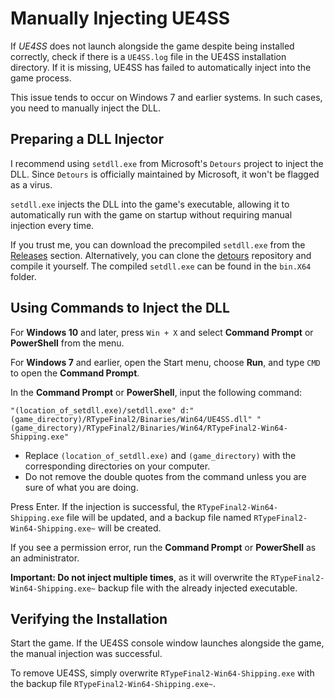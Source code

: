 # Manually Injecting UE4SS

If *UE4SS* does not launch alongside the game despite being installed correctly, check if there is a `UE4SS.log` file in the UE4SS installation directory. If it is missing, UE4SS has failed to automatically inject into the game process.

This issue tends to occur on Windows 7 and earlier systems. In such cases, you need to manually inject the DLL.

## Preparing a DLL Injector

I recommend using `setdll.exe` from Microsoft's `Detours` project to inject the DLL. Since `Detours` is officially maintained by Microsoft, it won't be flagged as a virus.

`setdll.exe` injects the DLL into the game's executable, allowing it to automatically run with the game on startup without requiring manual injection every time.

If you trust me, you can download the precompiled `setdll.exe` from the [Releases](https://github.com/BLACKujira/RTF2ModdingGuide/releases) section. Alternatively, you can clone the [detours](https://github.com/microsoft/detours) repository and compile it yourself. The compiled `setdll.exe` can be found in the `bin.X64` folder.

## Using Commands to Inject the DLL

For **Windows 10** and later, press `Win + X` and select **Command Prompt** or **PowerShell** from the menu.

For **Windows 7** and earlier, open the Start menu, choose **Run**, and type `CMD` to open the **Command Prompt**.

In the **Command Prompt** or **PowerShell**, input the following command:
```
"(location_of_setdll.exe)/setdll.exe" d:"(game_directory)/RTypeFinal2/Binaries/Win64/UE4SS.dll" "(game_directory)/RTypeFinal2/Binaries/Win64/RTypeFinal2-Win64-Shipping.exe"
```
- Replace `(location_of_setdll.exe)` and `(game_directory)` with the corresponding directories on your computer.
- Do not remove the double quotes from the command unless you are sure of what you are doing.

Press Enter. If the injection is successful, the `RTypeFinal2-Win64-Shipping.exe` file will be updated, and a backup file named `RTypeFinal2-Win64-Shipping.exe~` will be created.

If you see a permission error, run the **Command Prompt** or **PowerShell** as an administrator.

**Important: Do not inject multiple times**, as it will overwrite the `RTypeFinal2-Win64-Shipping.exe~` backup file with the already injected executable.

## Verifying the Installation

Start the game. If the UE4SS console window launches alongside the game, the manual injection was successful.

To remove UE4SS, simply overwrite `RTypeFinal2-Win64-Shipping.exe` with the backup file `RTypeFinal2-Win64-Shipping.exe~`.

